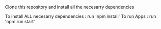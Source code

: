 Clone this repository and install all the necesarry dependencies

To install ALL necesarry dependencies : run 'npm install'
To run Apps : run 'npm run start'
